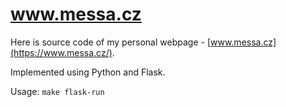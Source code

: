 www.messa.cz
============

Here is source code of my personal webpage - [www.messa.cz](https://www.messa.cz/).

Implemented using Python and Flask.

Usage: `make flask-run`
